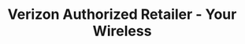 ---
title: "Verizon Authorized Retailer - Your Wireless"
url: /huntingdon-valley/verizon-authorized-retailer-your-wireless/
shop: mobile phone
---